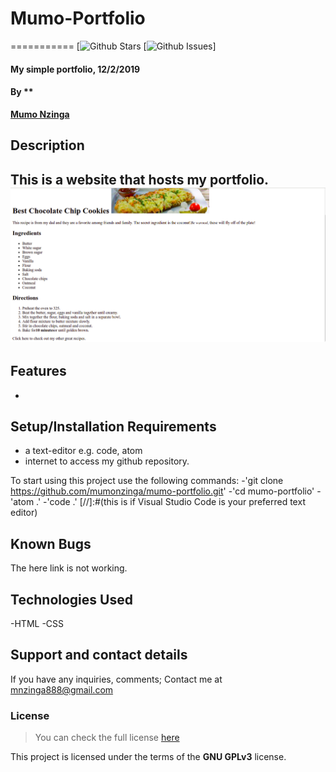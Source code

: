 # Mumo-Portfolio
===========
[![Github Stars](https://github.com/mumonzinga/mumo-portfolio/stargazers) [![Github Issues](https://github.com/mumonzinga/mumo-portfolio/issues)]
#### My simple portfolio, 12/2/2019
#### By **
**[Mumo Nzinga](https://github.com/mumonzinga)**
## Description
This is a website that hosts my portfolio.
![website review](https://github.com/mumonzinga/images/blob/master/img.png)
---
## Features
-
## Setup/Installation Requirements
* a text-editor e.g. code, atom
* internet to access my github repository.

To start using this project use the following commands:
-'git clone
https://github.com/mumonzinga/mumo-portfolio.git'
-'cd mumo-portfolio'
-'atom .'
-'code .' [//]:#(this is if Visual Studio Code is your preferred text editor)
## Known Bugs
The here link is not working.
## Technologies Used
-HTML
-CSS
## Support and contact details
If you have any inquiries, comments; Contact me at mnzinga888@gmail.com  
### License
>You can check the full license [here](https://github.com/mumonzinga/LICENSE.git)

This project is licensed under the terms of the **GNU GPLv3** license.
